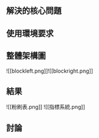 ## 解決的核心問題
## 使用環境要求
## 整體架構圖
![[blockleft.png]]![[blockright.png]]

## 結果
![[粉刷表.png]]
![[指標系統.png]]
## 討論